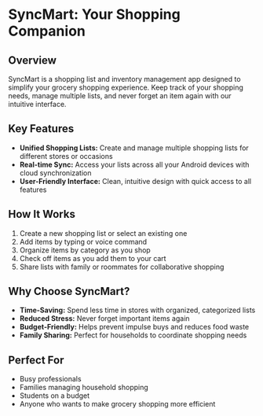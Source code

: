 # SyncMart: Your Shopping Companion

## Overview
SyncMart is a shopping list and inventory management app designed to simplify your grocery shopping experience. Keep track of your shopping needs, manage multiple lists, and never forget an item again with our intuitive interface.

## Key Features
- **Unified Shopping Lists:** Create and manage multiple shopping lists for different stores or occasions  
- **Real-time Sync:** Access your lists across all your Android devices with cloud synchronization  
- **User-Friendly Interface:** Clean, intuitive design with quick access to all features  

## How It Works
1. Create a new shopping list or select an existing one  
2. Add items by typing or voice command  
3. Organize items by category as you shop  
4. Check off items as you add them to your cart  
5. Share lists with family or roommates for collaborative shopping  

## Why Choose SyncMart?
- **Time-Saving:** Spend less time in stores with organized, categorized lists  
- **Reduced Stress:** Never forget important items again  
- **Budget-Friendly:** Helps prevent impulse buys and reduces food waste  
- **Family Sharing:** Perfect for households to coordinate shopping needs  

## Perfect For
- Busy professionals  
- Families managing household shopping  
- Students on a budget  
- Anyone who wants to make grocery shopping more efficient
